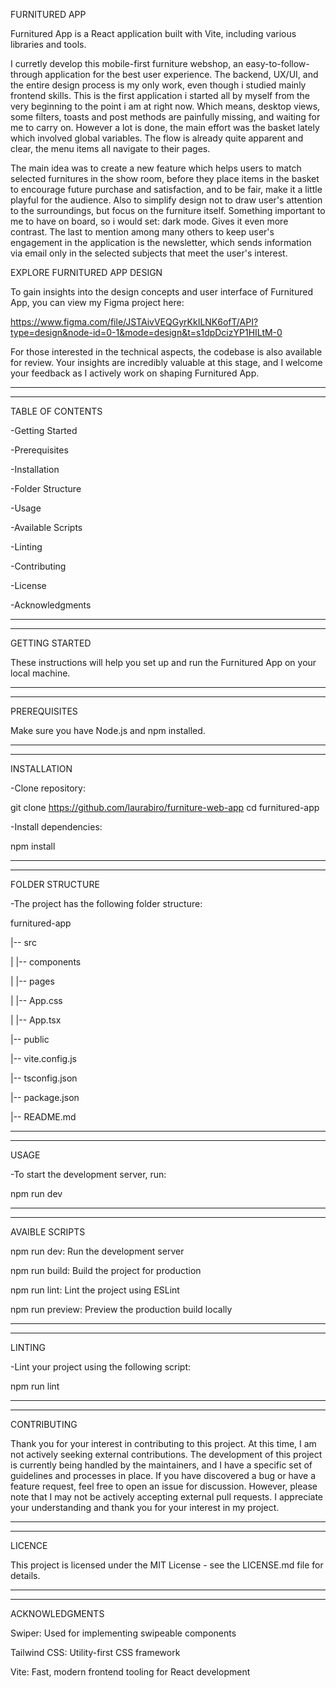 FURNITURED APP

 Furnitured App is a React application built with Vite, including various libraries and tools.
 
 I curretly develop this mobile-first furniture webshop, an easy-to-follow-through application for the best user experience.
 The backend, UX/UI, and the entire design process is my only work, even though i studied mainly frontend skills. 
 This is the first application i started all by myself from the very beginning to the point i am at right now. 
 Which means, desktop views, some filters, toasts and post methods are painfully missing, and waiting for me to carry on.
 However a lot is done, the main effort was the basket lately which involved global variables. The flow is already quite apparent and clear, the menu items all navigate to their pages.
 
 The main idea was to create a new feature which helps users to match selected furnitures in the show room, before they place items in the basket to encourage future purchase and satisfaction,
 and to be fair, make it a little playful for the audience.
 Also to simplify design not to draw user's attention to the surroundings, but focus on the furniture itself. Something important to me to have on board, so i would set: dark mode. Gives it even more contrast.
 The last to mention among many others to keep user's engagement in the application is the newsletter, which sends information via email only in the selected subjects that meet the user's interest.

EXPLORE FURNITURED APP DESIGN

 To gain insights into the design concepts and user interface of Furnitured App, you can view my Figma project here:
 
  https://www.figma.com/file/JSTAivVEQGyrKkILNK6ofT/API?type=design&node-id=0-1&mode=design&t=s1dpDcizYP1HILtM-0
 
 For those interested in the technical aspects, the codebase is also available for review.
 Your insights are incredibly valuable at this stage, and I welcome your feedback as I actively work on shaping Furnitured App.

________________________________________________________________________
________________________________________________________________________

TABLE OF CONTENTS

 -Getting Started
 
 -Prerequisites
 
 -Installation
 
 -Folder Structure
 
 -Usage
 
 -Available Scripts
 
 -Linting
 
 -Contributing
 
 -License
 
 -Acknowledgments

________________________________________________________________________
________________________________________________________________________

GETTING STARTED

 These instructions will help you set up and run the Furnitured App on your local machine.
 
________________________________________________________________________
________________________________________________________________________

PREREQUISITES

 Make sure you have Node.js and npm installed.

________________________________________________________________________
________________________________________________________________________

INSTALLATION

-Clone repository:

  git clone https://github.com/laurabiro/furniture-web-app
  cd furnitured-app

-Install dependencies:

  npm install

________________________________________________________________________
________________________________________________________________________

FOLDER STRUCTURE

 -The project has the following folder structure:
 
 furnitured-app
 
 |-- src
 
 |   |-- components
 
 |   |-- pages
 
 |   |-- App.css
 
 |   |-- App.tsx
 
 |-- public
 
 |-- vite.config.js
 
 |-- tsconfig.json
 
 |-- package.json
 
 |-- README.md
 

________________________________________________________________________
________________________________________________________________________

USAGE

 -To start the development server, run:
 
 npm run dev

________________________________________________________________________
________________________________________________________________________

AVAIBLE SCRIPTS

 npm run dev: Run the development server
 
 npm run build: Build the project for production
 
 npm run lint: Lint the project using ESLint
 
 npm run preview: Preview the production build locally
 

________________________________________________________________________
________________________________________________________________________

LINTING

 -Lint your project using the following script:
 
 npm run lint
 

________________________________________________________________________
________________________________________________________________________

CONTRIBUTING

 Thank you for your interest in contributing to this project. At this time, I am not actively seeking external contributions. 
 The development of this project is currently being handled by the maintainers, and I have a specific set of guidelines and processes in place.
 If you have discovered a bug or have a feature request, feel free to open an issue for discussion. However, please note that I may not be actively accepting external pull requests.
 I appreciate your understanding and thank you for your interest in my project.
 
________________________________________________________________________
________________________________________________________________________

LICENCE

 This project is licensed under the MIT License - see the LICENSE.md file for details.
 
________________________________________________________________________
________________________________________________________________________

ACKNOWLEDGMENTS

 Swiper: Used for implementing swipeable components
 
 Tailwind CSS: Utility-first CSS framework
 
 Vite: Fast, modern frontend tooling for React development
